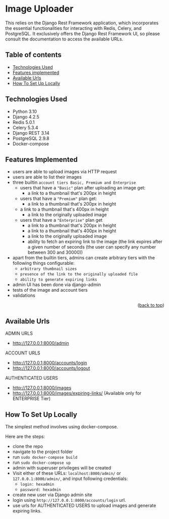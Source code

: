 # Image Uploader
<div id="top"></div>


This relies on the Django Rest Framework application, which incorporates the essential functionalities for interacting with Redis, Celery, and PostgreSQL.
It exclusively offers the Django Rest Framework UI, so please consult the documentation to access the available URLs. 

## Table of contents
* [Technologies Used](#technologies-used)
* [Features implemented](#features-implemented)
* [Available Urls](#available-urls)
* [How To Set Up Locally](#how-to-set-up-locally)

## Technologies Used
* Python 3.10
* Django 4.2.5
* Redis 5.0.1
* Celery 5.3.4
* Django REST 3.14
* PostgreSQL 2.9.8
* Docker-compose

## Features Implemented
- users are able to upload images via HTTP request
- users are able to list their images
- three builtin `account tiers Basic, Premium and Enterprise`
  - users that have a `"Basic"` plan after uploading an image get: 
    - a link to a thumbnail that's 200px in height
  - users that have a `"Premium"` plan get:
    - a link to a thumbnail that's 200px in height
  - a link to a thumbnail that's 400px in height
    - a link to the originally uploaded image
  - users that have a `"Enterprise"` plan get
    - a link to a thumbnail that's 200px in height
    - a link to a thumbnail that's 400px in height
    - a link to the originally uploaded image
    - ability to fetch an expiring link to the image (the link expires after a given number of seconds (the user can specify any number between 300 and 30000))
- apart from the builtin tiers, admins can create arbitrary tiers with the following things configurable:
  - `arbitrary thumbnail sizes`
  - `presence of the link to the originally uploaded file`
  - `ability to generate expiring links`
- admin UI has been done via django-admin
- tests of the image and account tiers
- validations

<p align="right">(<a href="#top">back to top</a>)</p>

## Available Urls
ADMIN URLS
- http://127.0.0.1:8000/admin

ACCOUNT URLS
- http://127.0.0.1:8000/accounts/login
- http://127.0.0.1:8000/accounts/logout

AUTHENTICATED USERS
- http://127.0.0.1:8000/images
- http://127.0.0.1:8000/images/expiring-links/ (Available only for ENTERPRISE Tier)



## How To Set Up Locally
The simplest method involves using docker-compose.

Here are the steps:
- clone the repo 
- navigate to the project folder
- run `sudo docker-compose build`
- run `sudo docker-compose up`
- admin with superuser privileges will be created
- Visit either of these URLs: `localhost:8000/admin/` or `127.0.0.1:8000/admin/`, and input following credentials:
  - `login: hexadmin`
  - `password: hexadmin`
- create new user via Django admin site
- login using `http://127.0.0.1:8000/accounts/login` url.
- use urls for AUTHENTICATED USERS to upload images and generate expiring links.